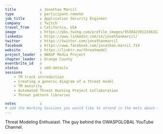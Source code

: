 ```yaml
---
title           : Jonathan Marcil
type            : participant-remote
job_title       : Application Security Engineer
company         : Twitch
travel_from     : California, USA
image           : https://pbs.twimg.com/profile_images/953042391224631297/-6FGQyIZ_400x400.jpg
linkedin        : https://www.linkedin.com/in/jonathanmarcil/
twitter         : https://twitter.com/jonathanmarcil
facebook        : https://www.facebook.com/jonathan.marcil.714
website         : https://linktr.ee/threatmodel
project_leader  : OWASP Media Project
chapter_leader  : Orange County
eventbrite_id   :
status          : add-details
sessions        :
    - TM track introduction
    - Creating a generic diagram of a threat model
    - TM maturity
    - Automated Threat Hunting Project Collaboration
    - Threat pattern libraries

notes           :
# add the Working Sessions you would like to attend in the meta above (use the session's title) e.g. sessions (one per line): -Security Playbooks Diagrams -Hackathon Daily Sessions
---
```


<!-- put more details about participant here -->
Threat Modeling Enthusiast. The guy behind the OWASPGLOBAL YouTube Channel.
